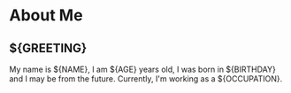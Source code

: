 
# About Me

## ${GREETING}

My name is ${NAME}, I am ${AGE} years old, I was born in ${BIRTHDAY}
and I may be from the future.
Currently, I'm working as a ${OCCUPATION}.